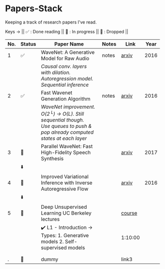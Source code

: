 # Papers-Stack
Keeping a track of research papers I've read.

Keys -> ||
:white_check_mark: : Done reading ||
:book: : In progress ||
:no_entry_sign: : Dropped ||


|No.| Status | Paper Name | Notes | Link | Year
|---| ---------------- | --------------- | --------------- | --- | --- |
|1| :white_check_mark: | WaveNet: A Generative Model for Raw Audio| notes |[arxiv](https://arxiv.org/abs/1609.03499) | 2016
| |                    | _Causal conv. layers with dilation. Autoregression model. Sequential inference_ | |
|2| :white_check_mark: | Fast Wavenet Generation Algorithm| notes |[arxiv](https://arxiv.org/abs/1611.09482) | 2016
| |                    | _WaveNet improvement. O(2<sup> L</sup>) -> O(L). Still sequential though. <br> Use queues to push & pop already computed states at each layer_ | |
|3| :book:             | Parallel WaveNet: Fast High-Fidelity Speech Synthesis | | [arxiv](https://arxiv.org/abs/1711.10433) | 2017
| | :arrow_down:       |  | |
|4| :book:             | Improved Variational Inference with Inverse Autoregressive Flow || [arxiv](https://arxiv.org/abs/1606.04934) | 2016
| | :arrow_down:       |  | |
|5| :book:             | Deep Unsupervised Learning UC Berkeley lectures | | [course](https://sites.google.com/view/berkeley-cs294-158-sp20/home) |
| |                    | :heavy_check_mark: L1 - Introduction -> Types: 1. Generative models 2. Self-supervised models| | 1:10:00 |
| |                    |  | |
| |                    |  | |
|.| :no_entry_sign:    | dummy | | link3 |
